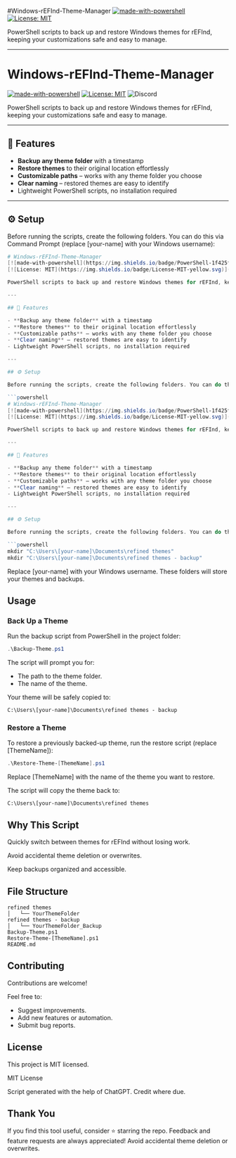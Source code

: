  #Windows-rEFInd-Theme-Manager
[![made-with-powershell](https://img.shields.io/badge/PowerShell-1f425f?logo=Powershell)](https://microsoft.com/PowerShell)
[![License: MIT](https://img.shields.io/badge/License-MIT-yellow.svg)](https://opensource.org/licenses/MIT)

PowerShell scripts to back up and restore Windows themes for rEFInd, keeping your customizations safe and easy to manage.

---
# Windows-rEFInd-Theme-Manager
[![made-with-powershell](https://img.shields.io/badge/PowerShell-1f425f?logo=Powershell)](https://microsoft.com/PowerShell)
[![License: MIT](https://img.shields.io/badge/License-MIT-yellow.svg)](https://opensource.org/licenses/MIT)
![Discord](https://img.shields.io/discord/1419019684073832470)

PowerShell scripts to back up and restore Windows themes for rEFInd, keeping your customizations safe and easy to manage.

---

## 🌟 Features

- **Backup any theme folder** with a timestamp
- **Restore themes** to their original location effortlessly
- **Customizable paths** – works with any theme folder you choose
- **Clear naming** – restored themes are easy to identify
- Lightweight PowerShell scripts, no installation required

---

## ⚙️ Setup

Before running the scripts, create the following folders. You can do this via Command Prompt (replace [your-name] with your Windows username):

```powershell
# Windows-rEFInd-Theme-Manager
[![made-with-powershell](https://img.shields.io/badge/PowerShell-1f425f?logo=Powershell)](https://microsoft.com/PowerShell)
[![License: MIT](https://img.shields.io/badge/License-MIT-yellow.svg)](https://opensource.org/licenses/MIT)

PowerShell scripts to back up and restore Windows themes for rEFInd, keeping your customizations safe and easy to manage.

---

## 🌟 Features

- **Backup any theme folder** with a timestamp
- **Restore themes** to their original location effortlessly
- **Customizable paths** – works with any theme folder you choose
- **Clear naming** – restored themes are easy to identify
- Lightweight PowerShell scripts, no installation required

---

## ⚙️ Setup

Before running the scripts, create the following folders. You can do this via Command Prompt (replace [your-name] with your Windows username):

```powershell
# Windows-rEFInd-Theme-Manager
[![made-with-powershell](https://img.shields.io/badge/PowerShell-1f425f?logo=Powershell)](https://microsoft.com/PowerShell)
[![License: MIT](https://img.shields.io/badge/License-MIT-yellow.svg)](https://opensource.org/licenses/MIT)

PowerShell scripts to back up and restore Windows themes for rEFInd, keeping your customizations safe and easy to manage.

---

## 🌟 Features

- **Backup any theme folder** with a timestamp
- **Restore themes** to their original location effortlessly
- **Customizable paths** – works with any theme folder you choose
- **Clear naming** – restored themes are easy to identify
- Lightweight PowerShell scripts, no installation required

---

## ⚙️ Setup

Before running the scripts, create the following folders. You can do this via Command Prompt (replace [your-name] with your Windows username):

```powershell
mkdir "C:\Users\[your-name]\Documents\refined themes"
mkdir "C:\Users\[your-name]\Documents\refined themes - backup"
```

Replace [your-name] with your Windows username. These folders will store your themes and backups.

## Usage

### Back Up a Theme
Run the backup script from PowerShell in the project folder:

```powershell
.\Backup-Theme.ps1
```

The script will prompt you for:

- The path to the theme folder.
- The name of the theme.

Your theme will be safely copied to:

```text
C:\Users\[your-name]\Documents\refined themes - backup
```

### Restore a Theme
To restore a previously backed-up theme, run the restore script (replace [ThemeName]):

```powershell
.\Restore-Theme-[ThemeName].ps1
```

Replace [ThemeName] with the name of the theme you want to restore.

The script will copy the theme back to:

```text
C:\Users\[your-name]\Documents\refined themes
```

## Why This Script

Quickly switch between themes for rEFInd without losing work.

Avoid accidental theme deletion or overwrites.

Keep backups organized and accessible.

## File Structure

```text
refined themes
│   └── YourThemeFolder
refined themes - backup
│   └── YourThemeFolder_Backup
Backup-Theme.ps1
Restore-Theme-[ThemeName].ps1
README.md
```

## Contributing

Contributions are welcome!

Feel free to:

- Suggest improvements.
- Add new features or automation.
- Submit bug reports.

## License

This project is MIT licensed.

MIT License

Script generated with the help of ChatGPT. Credit where due.

## Thank You

If you find this tool useful, consider ⭐ starring the repo.
Feedback and feature requests are always appreciated!
Avoid accidental theme deletion or overwrites.
